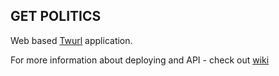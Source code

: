 ## GET POLITICS

Web based [Twurl](http://www.twurl.net/) application.

For more information about deploying and API - check out [wiki](https://github.com/SomeHero/buzz-web/wiki) 